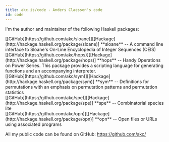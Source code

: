 ```yaml
---
title: akc.is/code - Anders Claesson's code
id: code
---
```


I'm the author and maintainer of the following Haskell packages:

<div class="item">
  [[GitHub](https://github.com/akc/sloane)][[Hackage](http://hackage.haskell.org/package/sloane)]  
  **sloane** -- A command line interface to Sloane's On-Line
  Encyclopedia of Integer Sequences (OEIS)
</div>
<div class="item">
  [[GitHub](https://github.com/akc/hops)][[Hackage](http://hackage.haskell.org/package/hops)]  
  **hops** -- Handy Operations on Power Series. This package provides a scripting
  language for generating functions and an accompanying interpreter.
</div>
<div class="item">
  [[GitHub](https://github.com/akc/sym)][[Hackage](http://hackage.haskell.org/package/sym)]  
  **sym** -- Definitions for permutations with an emphasis on permutation
  patterns and permutation statistics
</div>
<div class="item">
  [[GitHub](https://github.com/akc/spe)][[Hackage](http://hackage.haskell.org/package/spe)]  
  **spe** -- Combinatorial species lite
</div>
<div class="item">
  [[GitHub](https://github.com/akc/opn)][[Hackage](http://hackage.haskell.org/package/opn)]  
  **opn** -- Open files or URLs using associated programs
</div>

All my public code can be found on GitHub: <https://github.com/akc/>
